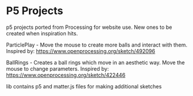 # P5 Projects

p5 projects ported from Processing for website use. New ones to be created when inspiration hits.

ParticlePlay - Move the mouse to create more balls and interact with them.
Inspired by: https://www.openprocessing.org/sketch/492096

BallRings - Creates a ball rings which move in an aesthetic way. Move the mouse to change parameters.
Inspired by: https://www.openprocessing.org/sketch/422446

lib contains p5 and matter.js files for making additional sketches
